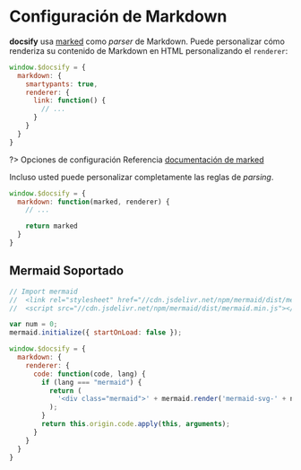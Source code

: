 # Configuración de Markdown

**docsify** usa [marked](https://github.com/markedjs/marked) como _parser_ de Markdown. Puede personalizar cómo renderiza su contenido de Markdown en HTML personalizando el `renderer`:

```js
window.$docsify = {
  markdown: {
    smartypants: true,
    renderer: {
      link: function() {
        // ...
      }
    }
  }
}
```

?> Opciones de configuración Referencia [documentación de marked](https://github.com/markedjs/marked#options-1)

Incluso usted puede personalizar completamente las reglas de _parsing_.

```js
window.$docsify = {
  markdown: function(marked, renderer) {
    // ...

    return marked
  }
}
```

## Mermaid Soportado

```js
// Import mermaid
//  <link rel="stylesheet" href="//cdn.jsdelivr.net/npm/mermaid/dist/mermaid.min.css">
//  <script src="//cdn.jsdelivr.net/npm/mermaid/dist/mermaid.min.js"></script>

var num = 0;
mermaid.initialize({ startOnLoad: false });

window.$docsify = {
  markdown: {
    renderer: {
      code: function(code, lang) {
        if (lang === "mermaid") {
          return (
            '<div class="mermaid">' + mermaid.render('mermaid-svg-' + num++, code) + "</div>"
          );
        }
        return this.origin.code.apply(this, arguments);
      }
    }
  }
}
```
